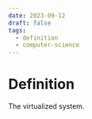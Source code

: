 ```yaml
---
date: 2023-09-12
draft: false
tags:
  - definition
  - computer-science
---
```

# Definition

The virtualized system.
